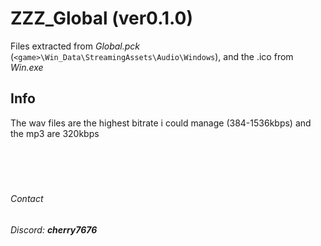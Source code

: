 # ZZZ_Global (ver0.1.0)
Files extracted from *Global.pck* (`<game>\Win_Data\StreamingAssets\Audio\Windows`), and the .ico from *Win.exe*
## Info
The wav files are the highest bitrate i could manage (384-1536kbps) and the mp3 are 320kbps
<br> 
<br>  
<be>  
<br> 
###### Contact
###### Discord: **cherry7676**
